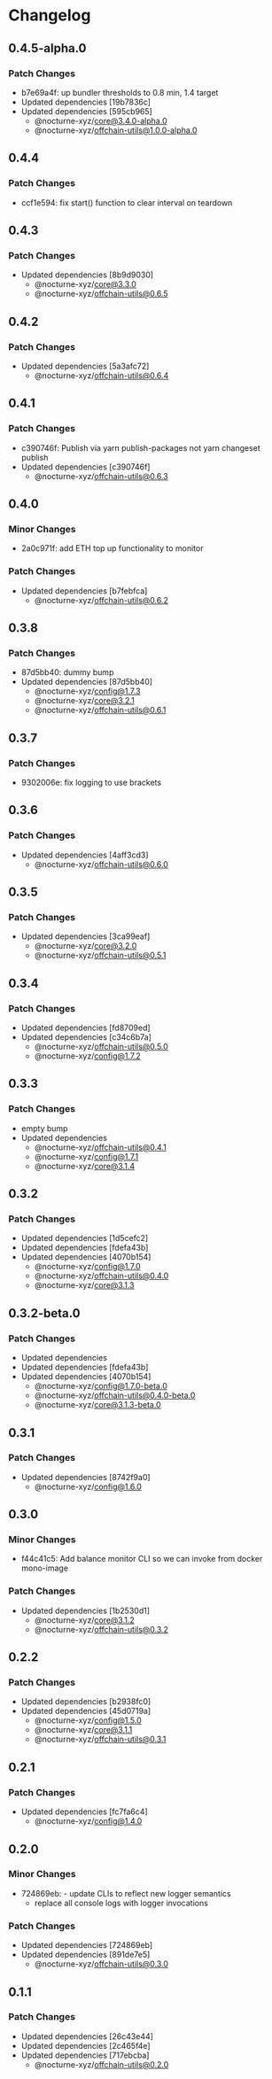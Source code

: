 # Changelog

## 0.4.5-alpha.0

### Patch Changes

- b7e69a4f: up bundler thresholds to 0.8 min, 1.4 target
- Updated dependencies [19b7836c]
- Updated dependencies [595cb965]
  - @nocturne-xyz/core@3.4.0-alpha.0
  - @nocturne-xyz/offchain-utils@1.0.0-alpha.0

## 0.4.4

### Patch Changes

- ccf1e594: fix start() function to clear interval on teardown

## 0.4.3

### Patch Changes

- Updated dependencies [8b9d9030]
  - @nocturne-xyz/core@3.3.0
  - @nocturne-xyz/offchain-utils@0.6.5

## 0.4.2

### Patch Changes

- Updated dependencies [5a3afc72]
  - @nocturne-xyz/offchain-utils@0.6.4

## 0.4.1

### Patch Changes

- c390746f: Publish via yarn publish-packages not yarn changeset publish
- Updated dependencies [c390746f]
  - @nocturne-xyz/offchain-utils@0.6.3

## 0.4.0

### Minor Changes

- 2a0c971f: add ETH top up functionality to monitor

### Patch Changes

- Updated dependencies [b7febfca]
  - @nocturne-xyz/offchain-utils@0.6.2

## 0.3.8

### Patch Changes

- 87d5bb40: dummy bump
- Updated dependencies [87d5bb40]
  - @nocturne-xyz/config@1.7.3
  - @nocturne-xyz/core@3.2.1
  - @nocturne-xyz/offchain-utils@0.6.1

## 0.3.7

### Patch Changes

- 9302006e: fix logging to use brackets

## 0.3.6

### Patch Changes

- Updated dependencies [4aff3cd3]
  - @nocturne-xyz/offchain-utils@0.6.0

## 0.3.5

### Patch Changes

- Updated dependencies [3ca99eaf]
  - @nocturne-xyz/core@3.2.0
  - @nocturne-xyz/offchain-utils@0.5.1

## 0.3.4

### Patch Changes

- Updated dependencies [fd8709ed]
- Updated dependencies [c34c6b7a]
  - @nocturne-xyz/offchain-utils@0.5.0
  - @nocturne-xyz/config@1.7.2

## 0.3.3

### Patch Changes

- empty bump
- Updated dependencies
  - @nocturne-xyz/offchain-utils@0.4.1
  - @nocturne-xyz/config@1.7.1
  - @nocturne-xyz/core@3.1.4

## 0.3.2

### Patch Changes

- Updated dependencies [1d5cefc2]
- Updated dependencies [fdefa43b]
- Updated dependencies [4070b154]
  - @nocturne-xyz/config@1.7.0
  - @nocturne-xyz/offchain-utils@0.4.0
  - @nocturne-xyz/core@3.1.3

## 0.3.2-beta.0

### Patch Changes

- Updated dependencies
- Updated dependencies [fdefa43b]
- Updated dependencies [4070b154]
  - @nocturne-xyz/config@1.7.0-beta.0
  - @nocturne-xyz/offchain-utils@0.4.0-beta.0
  - @nocturne-xyz/core@3.1.3-beta.0

## 0.3.1

### Patch Changes

- Updated dependencies [8742f9a0]
  - @nocturne-xyz/config@1.6.0

## 0.3.0

### Minor Changes

- f44c41c5: Add balance monitor CLI so we can invoke from docker mono-image

### Patch Changes

- Updated dependencies [1b2530d1]
  - @nocturne-xyz/core@3.1.2
  - @nocturne-xyz/offchain-utils@0.3.2

## 0.2.2

### Patch Changes

- Updated dependencies [b2938fc0]
- Updated dependencies [45d0719a]
  - @nocturne-xyz/config@1.5.0
  - @nocturne-xyz/core@3.1.1
  - @nocturne-xyz/offchain-utils@0.3.1

## 0.2.1

### Patch Changes

- Updated dependencies [fc7fa6c4]
  - @nocturne-xyz/config@1.4.0

## 0.2.0

### Minor Changes

- 724869eb: - update CLIs to reflect new logger semantics
  - replace all console logs with logger invocations

### Patch Changes

- Updated dependencies [724869eb]
- Updated dependencies [891de7e5]
  - @nocturne-xyz/offchain-utils@0.3.0

## 0.1.1

### Patch Changes

- Updated dependencies [26c43e44]
- Updated dependencies [2c465f4e]
- Updated dependencies [717ebcba]
  - @nocturne-xyz/offchain-utils@0.2.0
